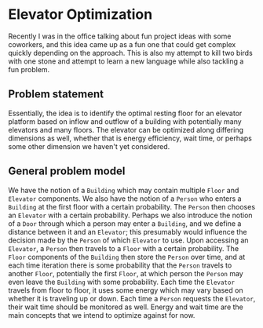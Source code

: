 # Elevator Optimization

Recently I was in the office talking about fun project ideas with some coworkers, and this idea came up as a fun one that could get complex quickly depending on the approach.  This is also my attempt to kill two birds with one stone and attempt to learn a new language while also tackling a fun problem.

## Problem statement

Essentially, the idea is to identify the optimal resting floor for an elevator platform based on inflow and outflow of a building with potentially many elevators and many floors.  The elevator can be optimized along differing dimensions as well, whether that is energy efficiency, wait time, or perhaps some other dimension we haven't yet considered.

## General problem model

We have the notion of a `Building` which may contain multiple `Floor` and `Elevator` components.  We also have the notion of a `Person` who enters a `Building` at the first floor with a certain probability.  The `Person` then chooses an `Elevator` with a certain probability.  Perhaps we also introduce the notion of a `Door` through which a person may enter a `Building`, and we define a distance between it and an `Elevator`; this presumably would influence the decision made by the `Person` of which `Elevator` to use.  Upon accessing an `Elevator`, a `Person` then travels to a `Floor` with a certain probability.  The `Floor` components of the `Building` then store the `Person` over time, and at each time iteration there is some probability that the `Person` travels to another `Floor`, potentially the first `Floor`, at which person the `Person` may even leave the `Building` with some probability.  Each time the `Elevator` travels from floor to floor, it uses some energy which may vary based on whether it is traveling up or down.  Each time a `Person` requests the `Elevator`, their wait time should be monitored as well.  Energy and wait time are the main concepts that we intend to optimize against for now.